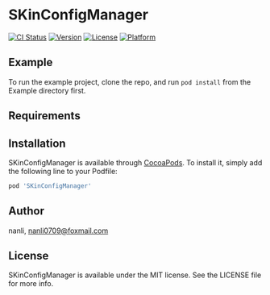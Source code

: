 # SKinConfigManager

[![CI Status](https://img.shields.io/travis/nanli/SKinConfigManager.svg?style=flat)](https://travis-ci.org/nanli/SKinConfigManager)
[![Version](https://img.shields.io/cocoapods/v/SKinConfigManager.svg?style=flat)](https://cocoapods.org/pods/SKinConfigManager)
[![License](https://img.shields.io/cocoapods/l/SKinConfigManager.svg?style=flat)](https://cocoapods.org/pods/SKinConfigManager)
[![Platform](https://img.shields.io/cocoapods/p/SKinConfigManager.svg?style=flat)](https://cocoapods.org/pods/SKinConfigManager)

## Example

To run the example project, clone the repo, and run `pod install` from the Example directory first.

## Requirements

## Installation

SKinConfigManager is available through [CocoaPods](https://cocoapods.org). To install
it, simply add the following line to your Podfile:

```ruby
pod 'SKinConfigManager'
```

## Author

nanli, nanli0709@foxmail.com

## License

SKinConfigManager is available under the MIT license. See the LICENSE file for more info.
